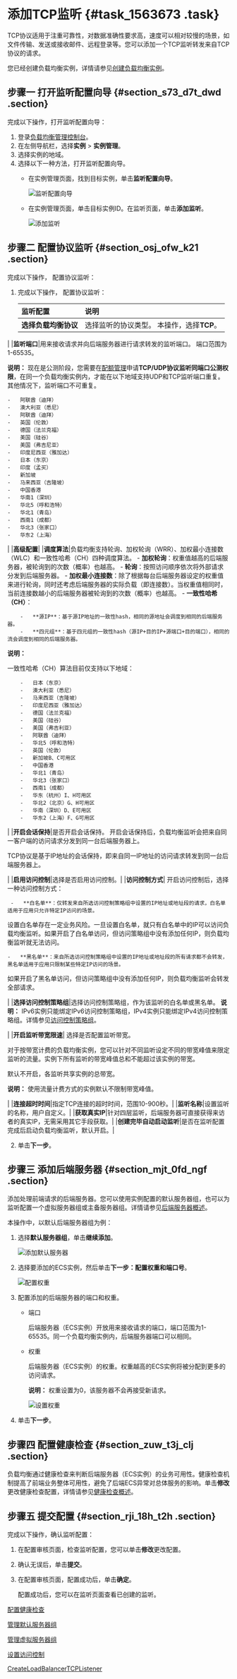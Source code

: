 # 添加TCP监听 {#task_1563673 .task}

TCP协议适用于注重可靠性，对数据准确性要求高，速度可以相对较慢的场景，如文件传输、发送或接收邮件、远程登录等。您可以添加一个TCP监听转发来自TCP协议的请求。

您已经创建负载均衡实例，详情请参见[创建负载均衡实例](../intl.zh-CN/实例/创建负载均衡实例.md#)。

## 步骤一 打开监听配置向导 {#section_s73_d7t_dwd .section}

完成以下操作，打开监听配置向导：

1.  登录[负载均衡管理控制台](https://slb.console.aliyun.com/slb)。 
2.  在左侧导航栏，选择**实例** \> **实例管理**。
3.  选择实例的地域。
4.  选择以下一种方法，打开监听配置向导。 
    -   在实例管理页面，找到目标实例，单击**监听配置向导**。

        ![监听配置向导](http://static-aliyun-doc.oss-cn-hangzhou.aliyuncs.com/assets/img/16139/156585372110004_zh-CN.png)

    -   在实例管理页面，单击目标实例ID。在监听页面，单击**添加监听**。

        ![添加监听](http://static-aliyun-doc.oss-cn-hangzhou.aliyuncs.com/assets/img/16161/15658537217399_zh-CN.png)


## 步骤二 配置协议监听 {#section_osj_ofw_k21 .section}

完成以下操作， 配置协议监听：

1.  完成以下操作， 配置协议监听： 

    |监听配置|说明|
    |:---|:-|
    |**选择负载均衡协议**|选择监听的协议类型。 本操作，选择**TCP**。

 |
    |**监听端口**|用来接收请求并向后端服务器进行请求转发的监听端口。 端口范围为1-65535。

 **说明：** 现在是公测阶段，您需要在[配额管理](https://slb.console.aliyun.com/slb/quota)申请**TCP/UDP协议监听同端口公测权限**，在同一个负载均衡实例内，才能在以下地域支持UDP和TCP监听端口重复。其他情况下，监听端口不可重复。

    -   阿联酋（迪拜）
    -   澳大利亚（悉尼）
    -   阿联酋（迪拜）
    -   英国（伦敦）
    -   德国（法兰克福）
    -   美国（硅谷）
    -   美国（弗吉尼亚）
    -   印度尼西亚（雅加达）
    -   日本（东京）
    -   印度（孟买）
    -   新加坡
    -   马来西亚（吉隆坡）
    -   中国香港
    -   华南1（深圳）
    -   华北5（呼和浩特）
    -   华北1（青岛）
    -   西南1（成都）
    -   华北3（张家口）
    -   华东2（上海）
 |
    |**高级配置**|
    |**调度算法**|负载均衡支持轮询、加权轮询（WRR）、加权最小连接数（WLC）和一致性哈希（CH）四种调度算法。     -   **加权轮询**：权重值越高的后端服务器，被轮询到的次数（概率）也越高。
    -   **轮询**：按照访问顺序依次将外部请求分发到后端服务器。
    -   **加权最小连接数**：除了根据每台后端服务器设定的权重值来进行轮询，同时还考虑后端服务器的实际负载（即连接数）。当权重值相同时，当前连接数越小的后端服务器被轮询到的次数（概率）也越高。
    -   **一致性哈希（CH）**：

        -   **源IP**：基于源IP地址的一致性hash，相同的源地址会调度到相同的后端服务器。
        -   **四元组**：基于四元组的一致性hash（源IP+目的IP+源端口+目的端口），相同的流会调度到相同的后端服务器。
**说明：** 

一致性哈希（CH）算法目前仅支持以下地域：

        -   日本（东京）
        -   澳大利亚（悉尼）
        -   马来西亚（吉隆坡）
        -   印度尼西亚（雅加达）
        -   德国（法兰克福）
        -   美国（硅谷）
        -   美国（弗吉利亚）
        -   阿联酋（迪拜）
        -   华北5（呼和浩特）
        -   英国（伦敦）
        -   新加坡B、C可用区
        -   中国香港
        -   华北1（青岛）
        -   华北3（张家口）
        -   西南1（成都）
        -   华东（杭州）I、H可用区
        -   华北2（北京）G、H可用区
        -   华南（深圳）D、E可用区
        -   华东2（上海）F、G可用区
 |
    |**开启会话保持**|是否开启会话保持。 开启会话保持后，负载均衡监听会把来自同一客户端的访问请求分发到同一台后端服务器上。

 TCP协议是基于IP地址的会话保持，即来自同一IP地址的访问请求转发到同一台后端服务器上。

 |
    |**启用访问控制**|选择是否启用访问控制。|
    |**访问控制方式**| 开启访问控制后，选择一种访问控制方式：

     -   **白名单**：仅转发来自所选访问控制策略组中设置的IP地址或地址段的请求，白名单适用于应用只允许特定IP访问的场景。

设置白名单存在一定业务风险。一旦设置白名单，就只有白名单中的IP可以访问负载均衡监听。如果开启了白名单访问，但访问策略组中没有添加任何IP，则负载均衡监听就无法访问。

    -   **黑名单**：来自所选访问控制策略组中设置的IP地址或地址段的所有请求都不会转发，黑名单适用于应用只限制某些特定IP访问的场景。

如果开启了黑名单访问，但访问策略组中没有添加任何IP，则负载均衡监听会转发全部请求。

 |
    |**选择访问控制策略组**|选择访问控制策略组，作为该监听的白名单或黑名单。 **说明：** IPv6实例只能绑定IPv6访问控制策略组，IPv4实例只能绑定IPv4访问控制策略组。详情参见[访问控制策略组](intl.zh-CN/历史文档/用户指南（旧版控制台）/访问控制/配置访问控制策略组.md#)。

 |
    |**开启监听带宽限速**| 选择是否配置监听带宽。

 对于按带宽计费的负载均衡实例，您可以针对不同监听设定不同的带宽峰值来限定监听的流量。实例下所有监听的带宽峰值总和不能超过该实例的带宽。

 默认不开启，各监听共享实例的总带宽。

 **说明：** 使用流量计费方式的实例默认不限制带宽峰值。

 |
    |**连接超时时间**|指定TCP连接的超时时间，范围10-900秒。|
    |**监听名称**|设置监听的名称，用户自定义。|
    |**获取真实IP**|针对四层监听，后端服务器可直接获得来访者的真实IP，无需采用其它手段获取。|
    |**创建完毕自动启动监听**|是否在监听配置完成后启动负载均衡监听，默认开启。|

2.  单击**下一步**。

## 步骤三 添加后端服务器 {#section_mjt_0fd_ngf .section}

添加处理前端请求的后端服务器。您可以使用实例配置的默认服务器组，也可以为监听配置一个虚拟服务器组或主备服务器组。详情请参见[后端服务器概述](../intl.zh-CN/后端服务器/后端服务器概述.md#)。

本操作中，以默认后端服务器组为例：

1.  选择**默认服务器组**，单击**继续添加**。 

    ![添加默认服务器](http://static-aliyun-doc.oss-cn-hangzhou.aliyuncs.com/assets/img/16139/156585372110030_zh-CN.png)

2.  选择要添加的ECS实例，然后单击**下一步：配置权重和端口号**。 

    ![配置权重](http://static-aliyun-doc.oss-cn-hangzhou.aliyuncs.com/assets/img/16139/15658537217499_zh-CN.png)

3.  配置添加的后端服务器的端口和权重。 
    -   端口

        后端服务器（ECS实例）开放用来接收请求的端口，端口范围为1-65535。同一个负载均衡实例内，后端服务器端口可以相同。

    -   权重

        后端服务器（ECS实例）的权重。权重越高的ECS实例将被分配到更多的访问请求。

        **说明：** 权重设置为0，该服务器不会再接受新请求。

        ![设置权重](http://static-aliyun-doc.oss-cn-hangzhou.aliyuncs.com/assets/img/16139/15658537227504_zh-CN.png)

4.  单击**下一步**。

## 步骤四 配置健康检查 {#section_zuw_t3j_clj .section}

负载均衡通过健康检查来判断后端服务器（ECS实例）的业务可用性。健康检查机制提高了前端业务整体可用性，避免了后端ECS异常对总体服务的影响。单击**修改**更改健康检查配置，详情请参见[健康检查概述](../intl.zh-CN/健康检查/健康检查概述.md#)。

## 步骤五 提交配置 {#section_rji_18h_t2h .section}

完成以下操作，确认监听配置：

1.  在配置审核页面，检查监听配置，您可以单击**修改**更改配置。
2.  确认无误后，单击**提交**。
3.  在配置审核页面，配置成功后，单击**确定**。 

    配置成功后，您可以在监听页面查看已创建的监听。


[配置健康检查](../intl.zh-CN/健康检查/配置健康检查.md#)

[管理默认服务器组](../intl.zh-CN/后端服务器/管理默认服务器组.md#)

[管理虚拟服务器组](../intl.zh-CN/后端服务器/管理虚拟服务器组.md#)

[设置访问控制](../intl.zh-CN/访问控制/设置访问控制.md#)

[CreateLoadBalancerTCPListener](../intl.zh-CN/API参考/TCP监听/CreateLoadBalancerTCPListener.md#)

